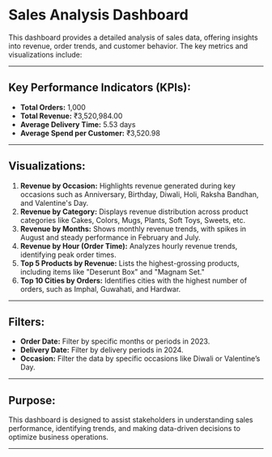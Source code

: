 # Sales Analysis Dashboard

This dashboard provides a detailed analysis of sales data, offering insights into revenue, order trends, and customer behavior. The key metrics and visualizations include:

---

## Key Performance Indicators (KPIs):
- **Total Orders:** 1,000  
- **Total Revenue:** ₹3,520,984.00  
- **Average Delivery Time:** 5.53 days  
- **Average Spend per Customer:** ₹3,520.98  

---

## Visualizations:
1. **Revenue by Occasion:** Highlights revenue generated during key occasions such as Anniversary, Birthday, Diwali, Holi, Raksha Bandhan, and Valentine's Day.
2. **Revenue by Category:** Displays revenue distribution across product categories like Cakes, Colors, Mugs, Plants, Soft Toys, Sweets, etc.
3. **Revenue by Months:** Shows monthly revenue trends, with spikes in August and steady performance in February and July.
4. **Revenue by Hour (Order Time):** Analyzes hourly revenue trends, identifying peak order times.
5. **Top 5 Products by Revenue:** Lists the highest-grossing products, including items like "Deserunt Box" and "Magnam Set."
6. **Top 10 Cities by Orders:** Identifies cities with the highest number of orders, such as Imphal, Guwahati, and Hardwar.


---

## Filters:
- **Order Date:** Filter by specific months or periods in 2023.  
- **Delivery Date:** Filter by delivery periods in 2024.  
- **Occasion:** Filter the data by specific occasions like Diwali or Valentine’s Day.

---

## Purpose:
This dashboard is designed to assist stakeholders in understanding sales performance, identifying trends, and making data-driven decisions to optimize business operations.

---

